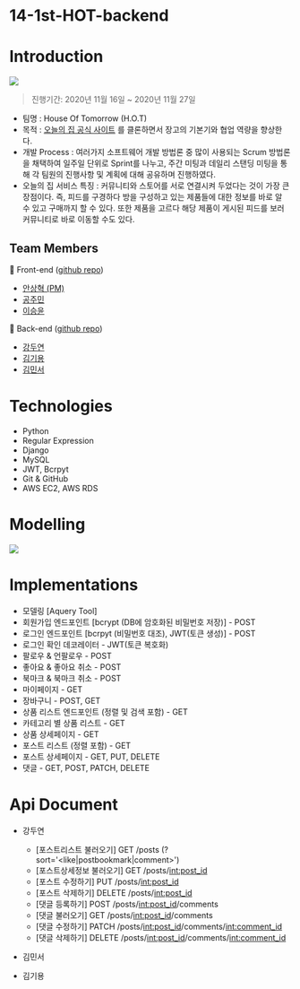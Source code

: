 # 14-1st-HOT-backend
# Introduction
![](https://camo.githubusercontent.com/d79cb7990081df1af527139dea2ea3b2c284457e954d08677e72e0c95cc31aa0/68747470733a2f2f6966682e63632f672f4e32794d50612e706e67)
> 진행기간: 2020년 11월 16일 ~ 2020년 11월 27일
- 팀명 : House Of Tomorrow (H.O.T)
- 목적 : [오늘의 집 공식 사이트](https://ohou.se/) 를 클론하면서 장고의 기본기와 협업 역량을 향상한다.
- 개발 Process : 여러가지 소프트웨어 개발 방법론 중 많이 사용되는 Scrum 방법론을 채택하여 일주일 단위로 Sprint를 나누고, 주간 미팅과 데일리 스탠딩 미팅을 통해 각 팀원의 진행사항 및 계획에 대해 공유하며 진행하였다.
- 오늘의 집 서비스 특징 : 커뮤니티와 스토어를 서로 연결시켜 두었다는 것이 가장 큰 장점이다. 즉, 피드를 구경하다 방을 구성하고 있는 제품들에 대한 정보를 바로 알 수 있고 구매까지 할 수 있다. 또한 제품을 고르다 해당 제품이 게시된 피드를 보러 커뮤니티로 바로 이동할 수도 있다.
## Team Members
🐶 Front-end ([github repo](https://github.com/wecode-bootcamp-korea/14-1st-HOT-frontend))
- [안상혁 (PM)](https://github.com/Xednicoder)
- [공주민](https://github.com/rhdwnals1)
- [이승윤](https://github.com/14-yoonl)

🐼 Back-end ([github repo](https://github.com/wecode-bootcamp-korea/14-1st-HOT-backend))
- [강두연](https://github.com/dooyeonk)
- [김기용](https://github.com/amusesla)
- [김민서](https://github.com/gemma-Kim)

# Technologies
- Python
- Regular Expression
- Django
- MySQL
- JWT, Bcrpyt
- Git & GitHub
- AWS EC2, AWS RDS

# Modelling
![](https://images.velog.io/images/dooyeonk/post/0a3d50eb-2646-4feb-ae5d-3661e4280402/image.png)

# Implementations
- 모델링 \[Aquery Tool]
- 회원가입 엔드포인트 \[bcrypt (DB에 암호화된 비밀번호 저장)] - POST
- 로그인 엔드포인트 \[bcrpyt (비밀번호 대조), JWT(토큰 생성)] - POST
- 로그인 확인 데코레이터 - JWT(토큰 복호화)
- 팔로우 & 언팔로우 - POST
- 좋아요 & 좋아요 취소 - POST
- 북마크 & 북마크 취소 - POST
- 마이페이지 - GET
- 장바구니 - POST, GET
- 상품 리스트 엔드포인트 (정렬 및 검색 포함) - GET
- 카테고리 별 상품 리스트 - GET
- 상품 상세페이지 - GET
- 포스트 리스트 (정렬 포함) - GET
- 포스트 상세페이지 - GET, PUT, DELETE
- 댓글 - GET, POST, PATCH, DELETE

# Api Document
- 강두연
  - \[포스트리스트 불러오기] GET /posts (?sort='<like|postbookmark|comment>')
  - \[포스트상세정보 불러오기] GET /posts/<int:post_id>
  - \[포스트 수정하기] PUT /posts/<int:post_id>
  - \[포스트 삭제하기] DELETE /posts/<int:post_id>
  - \[댓글 등록하기] POST /posts/<int:post_id>/comments
  - \[댓글 불러오기] GET /posts/<int:post_id>/comments
  - \[댓글 수정하기] PATCH /posts/<int:post_id>/comments/<int:comment_id>
  - \[댓글 삭제하기] DELETE /posts/<int:post_id>/comments/<int:comment_id>
  
- 김민서

- 김기용
